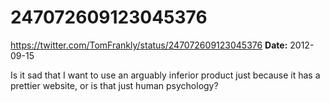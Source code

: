 # 247072609123045376
https://twitter.com/TomFrankly/status/247072609123045376
**Date:** 2012-09-15

Is it sad that I want to use an arguably inferior product just because it has a prettier website, or is that just human psychology?
